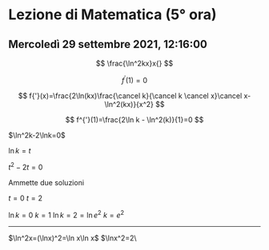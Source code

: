 # Lezione di Matematica (5° ora)
## Mercoledì 29 settembre 2021, 12:16:00

$$
\frac{\ln^2kx}x{}
$$

$$
f^{'}(1)=0
$$

$$
f{'}(x)=\frac{2\ln(kx)\frac{\cancel k}{\cancel k \cancel x}\cancel x-\ln^2(kx)}{x^2}
$$

$$
f^{'}(1)=\frac{2\ln k - \ln^2(k)}{1}=0
$$


$\ln^2k-2\lnk=0$

$\ln k=t$

$t^2-2t=0$

Ammette due soluzioni

$t=0$
$t=2$


$\ln k=0$
$k=1$
$\ln k=2=\ln e^2$
$k=e^2$


---
$\ln^2x=(\lnx)^2=\ln x\ln x$
$\lnx^2=2\
<!--stackedit_data:
eyJoaXN0b3J5IjpbMjg4MzM4MTAzXX0=
-->